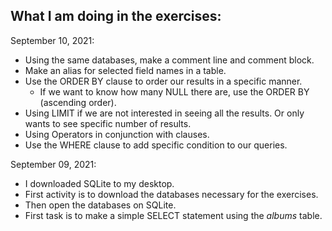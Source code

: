 ## What I am doing in the exercises:

September 10, 2021:
- Using the same databases, make a comment line and comment block. 
- Make an alias for selected field names in a table. 
- Use the ORDER BY clause to order our results in a specific manner.
  - If we want to know how many NULL there are, use the ORDER BY (ascending order).
- Using LIMIT if we are not interested in seeing all the results. Or only wants to see specific number of results.
- Using Operators in conjunction with clauses. 
- Use the WHERE clause to add specific condition to our queries.

September 09, 2021:
- I downloaded SQLite to my desktop. 
- First activity is to download the databases necessary for the exercises. 
- Then open the databases on SQLite.
- First task is to make a simple SELECT statement using the *albums* table.
